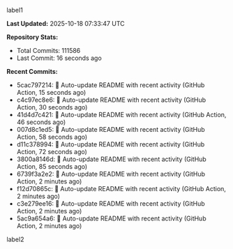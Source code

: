 
label1 
<!-- ACTIVITY_START -->
**Last Updated:** 2025-10-18 07:33:47 UTC

**Repository Stats:**
- Total Commits: 111586
- Last Commit: 16 seconds ago

**Recent Commits:**
- 5cac797214: 🤖 Auto-update README with recent activity (GitHub Action, 15 seconds ago)
- c4c97ec8e6: 🤖 Auto-update README with recent activity (GitHub Action, 30 seconds ago)
- 41d4d7c421: 🤖 Auto-update README with recent activity (GitHub Action, 46 seconds ago)
- 007d8c1ed5: 🤖 Auto-update README with recent activity (GitHub Action, 58 seconds ago)
- d11c378994: 🤖 Auto-update README with recent activity (GitHub Action, 72 seconds ago)
- 3800a8146d: 🤖 Auto-update README with recent activity (GitHub Action, 85 seconds ago)
- 6739f3a2e2: 🤖 Auto-update README with recent activity (GitHub Action, 2 minutes ago)
- f12d70865c: 🤖 Auto-update README with recent activity (GitHub Action, 2 minutes ago)
- c3e279ee16: 🤖 Auto-update README with recent activity (GitHub Action, 2 minutes ago)
- 5ac9a654a6: 🤖 Auto-update README with recent activity (GitHub Action, 2 minutes ago)
<!-- ACTIVITY_END -->

label2
